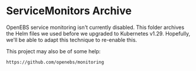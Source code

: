 # ServiceMonitors Archive

OpenEBS service monitoring isn't currently disabled.  This folder archives
the Helm files we used before we upgraded to Kubernetes v1.29.  Hopefully,
we'll be able to adapt this technique to re-enable this.

This project may also be of some help:

    https://github.com/openebs/monitoring
